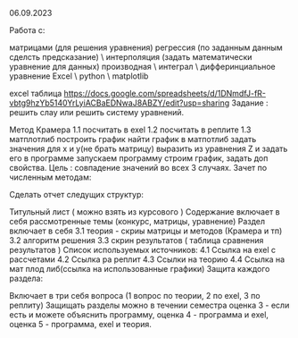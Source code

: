 06.09.2023

Работа с:

матрицами (для решения уравнения)
регрессия (по заданным данным сделсть предсказание) \ интерполяция (задать математически уравнение для данных)
производная \ интеграл \ дифферинциальное уравнение
Excel \ python \ matplotlib

excel таблица https://docs.google.com/spreadsheets/d/1DNmdfJ-fR-vbtg9hzYb5140YrLyiACBaEDNwaJ8ABZY/edit?usp=sharing
Задание : решить слау или решить систему уравнений.

Метод Крамера 1.1 посчитать в exel 1.2 посчитать в реплите 1.3 матплотлиб построить график
найти график в матпотлиб
задать значения для x и y(не брать матрицу)
выразить из уравнения Z и задать его в программе
запускаем программу строим график, задать доп свойства. Цель : совпадение значений во всех 3 случаях.
Зачет по численным методам:

Сделать отчет следущих структур:

Титульный лист ( можно взять из курсового )
Содержание включает в себя рассмотренные темы (конкурс, матрицы, уравнение)
Раздел включает в себя 3.1 теория - скриы матрицы и методов (Крамера и тп) 3.2 алгоритм решения 3.3 скрин результатов ( таблица сравнения результатов )
Список используемых источников: 4.1 Ссылка на exel с рассчетами 4.2 Ссылка ра реплит 4.3 Ссылки на теорию 4.4 Ссылка на мат плод либ(ссылка на использованные графики)
Защита каждого раздела:

Включает в три себя вопроса (1 вопрос по теории, 2 по exel, 3 по реплиту)
Защищать разделы можно в течении семестра
оценка 3 - если есть и можете объяснить программу,
оценка 4 - программа и exel,
оценка 5 - программа, exel и теория.
